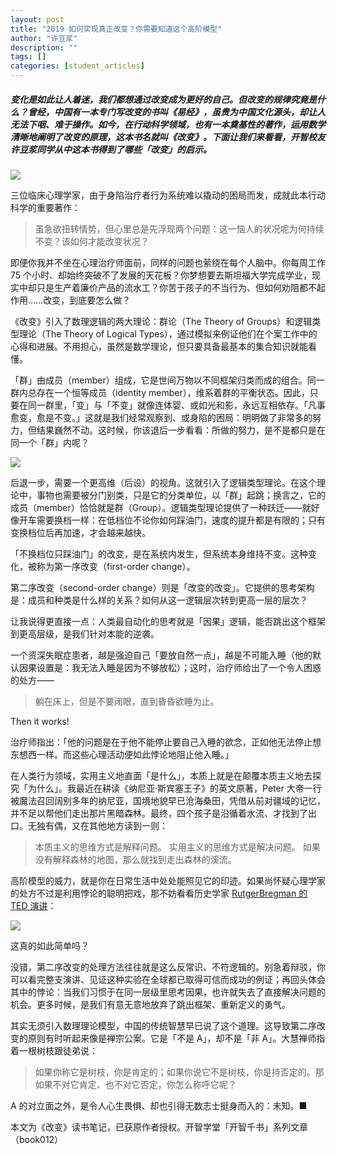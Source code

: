 ```yaml
---
layout: post
title: "2019 如何实现真正改变？你需要知道这个高阶模型"
author: "许豆浆"
description: ""
tags: []
categories: [student_articles]
---
```


##### 变化是如此让人着迷，我们都想通过改变成为更好的自己。但改变的规律究竟是什么？曾经，中国有一本专门写改变的书叫《易经》，虽贵为中国文化源头，却让人无法下咽、难于操作。如今，在行动科学领域，也有一本奠基性的著作，运用数学清晰地阐明了改变的原理，这本书名就叫《改变》。下面让我们来看看，开智校友许豆浆同学从中这本书得到了哪些「改变」的启示。

![](https://ws2.sinaimg.cn/large/006tNc79gy1fzfarv2wptj310i0i7mz0.jpg)

三位临床心理学家，由于身陷治疗者行为系统难以撬动的困局而发，成就此本行动科学的重要著作：

> 虽急欲扭转情势，但心里总是先浮现两个问题：这一恼人的状况呢为何持续不变？该如何才能改变状况？

即便你我并不坐在心理治疗师面前，同样的问题也萦绕在每个人脑中。你每周工作 75 个小时、却始终突破不了发展的天花板？你梦想要去斯坦福大学完成学业，现实中却只是生产着廉价产品的流水工？你苦于孩子的不当行为、但如何劝阻都不起作用……改变，到底要怎么做？

《改变》引入了数理逻辑的两大理论：群论（The Theory of Groups）和逻辑类型理论（The Theory of Logical Types），通过模拟来例证他们在个案工作中的心得和进展。不用担心，虽然是数学理论，但只要具备最基本的集合知识就能看懂。

「群」由成员（member）组成，它是世间万物以不同框架归类而成的组合。同一群内总存在一个恒等成员（identity member），维系着群的平衡状态。因此，只要在同一群里，「变」与「不变」就像连体婴、或如光和影，永远互相依存。「凡事愈变，愈是不变。」这就是我们经常观察到、或身陷的困局：明明做了非常多的努力，但结果巍然不动。这时候，你该退后一步看看：所做的努力，是不是都只是在同一个「群」内呢？

![](https://ws2.sinaimg.cn/large/006tNc79gy1fzfaszxk06j30hs0a0dg9.jpg)

后退一步，需要一个更高维（后设）的视角。这就引入了逻辑类型理论。在这个理论中，事物也需要被分门别类，只是它的分类单位，以「群」起跳；换言之，它的成员（member）恰恰就是群（Group）。逻辑类型理论提供了一种跃迁——就好像开车需要换档一样：在低档位不论你如何踩油门，速度的提升都是有限的；只有变换档位后再加速，才会越来越快。

「不换档位只踩油门」的改变，是在系统内发生，但系统本身维持不变。这种变化，被称为第一序改变（first-order change）。

第二序改变（second-order change）则是「改变的改变」。它提供的思考架构是：成员和种类是什么样的关系？如何从这一逻辑层次转到更高一层的层次？

让我说得更直接一点：人类最自动化的思考就是「因果」逻辑，能否跳出这个框架到更高层级，是我们针对本能的逆袭。

一个资深失眠症患者，越是强迫自己「要放自然一点」，越是不可能入睡（他的默认因果设置是：我无法入睡是因为不够放松）；这时，治疗师给出了一个令人困惑的处方——

> 躺在床上，但是不要闭眼，直到昏昏欲睡为止。

Then it works!

治疗师指出：「他的问题是在于他不能停止要自己入睡的欲念，正如他无法停止想东想西一样。而这些心理活动便如此悖论地阻止他入睡。」

在人类行为领域，实用主义地直面「是什么」，本质上就是在颠覆本质主义地去探究「为什么」。我最近在耕读《纳尼亚·斯宾塞王子》的英文原著，Peter 大帝一行被魔法召回阔别多年的纳尼亚，国境地貌早已沧海桑田，凭借从前对疆域的记忆，并不足以帮他们走出那片黑暗森林。最终，四个孩子是沿循着水流、才找到了出口。无独有偶，又在其他地方读到一则：

> 本质主义的思维方式是解释问题。
实用主义的思维方式是解决问题。
如果没有解释森林的地图，那么就找到走出森林的溪流。

高阶模型的威力，就是你在日常生活中处处能照见它的印迹。如果尚怀疑心理学家的处方不过是利用悖论的聪明把戏，那不妨看看历史学家 [RutgerBregman 的 TED 演讲](https://v.qq.com/txp/iframe/player.html?origin=https%3A%2F%2Fmp.weixin.qq.com&vid=n051650jnzb&autoplay=false&full=true&show1080p=false&isDebugIframe=false)：

![](https://ws4.sinaimg.cn/large/006tNc79gy1fzfawntc59j30hs0nn75w.jpg)

这真的如此简单吗？

没错，第二序改变的处理方法往往就是这么反常识、不符逻辑的。别急着辩驳，你可以看完整支演讲、见证这种实验在全球都已取得可信而成功的例证；再回头体会其中的悖论：当我们习惯于在同一层级里思考因果，也许就失去了直接解决问题的机会。更多时候，是我们有意无意地放弃了跳出框架、重新定义的勇气。

其实无须引入数理理论模型，中国的传统智慧早已说了这个道理。这导致第二序改变的原则有时听起来像是禅宗公案。它是「不是 A」，却不是「非 A」。大慧禅师指着一根树枝跟徒弟说：

> 如果你称它是树枝，你是肯定的；如果你说它不是树枝，你是持否定的。那如果不对它肯定、也不对它否定，你怎么称呼它呢？

A 的对立面之外，是令人心生畏惧、却也引得无数志士挺身而入的：未知。■

本文为《改变》读书笔记，已获原作者授权。开智学堂「开智千书」系列文章（book012）
